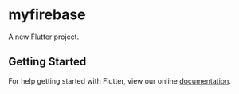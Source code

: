 # myfirebase

A new Flutter project.

## Getting Started

For help getting started with Flutter, view our online
[documentation](https://flutter.io/).

